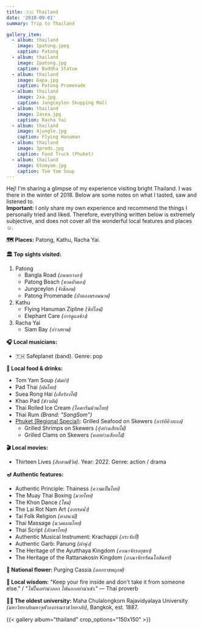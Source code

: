 ```yaml
---
title: 🇹🇭 Thailand
date: '2018-09-01'
summary: Trip to Thailand

gallery_item:
  - album: thailand
    image: 1patong.jpeg
    caption: Patong 
  - album: thailand
    image: 2patong.jpg
    caption: Buddha Statue
  - album: thailand
    image: 6apa.jpg
    caption: Patong Promenade
  - album: thailand
    image: 2xa.jpg
    caption: Jungceylon Shopping Mall
  - album: thailand
    image: 2asea.jpg
    caption: Racha Yai
  - album: thailand
    image: 4jungle.jpg
    caption: Flying Hanuman
  - album: thailand
    image: 3prods.jpg
    caption: Food Truck (Phuket)
  - album: thailand
    image: 6tomyam.jpg
    caption: Tom Yam Soup
---
```

Hej! I'm sharing a glimpse of my experience visiting bright Thailand. I was there in the winter of 2018. Below are some notes on what I tasted, saw and listened to.<br>
<b>Important:</b> I only share my own experience and recommend the things I personally tried and liked. Therefore, everything written below is extremely subjective, and does not cover all the wonderful local features and places ☺️.

<b>🗺 Places:</b> Patong, Kathu, Racha Yai.<br>

<b>🏛 Top sights visited: </b>
1. Patong
    - Bangla Road <i>(ถนนบางลา)</i>
    - Patong Beach <i>(หาดป่าตอง)</i>
    - Jungceylon <i>(จังซีลอน)</i>
    - Patong Promenade <i>(ป่าตองพรอมนาด)</i>
2. Kathu
    - Flying Hanuman Zipline <i>(ซิปไลน์)</i>
    - Elephant Care <i>(การดูแลช้าง)</i>
3. Racha Yai
    - Siam Bay <i>(อ่าวสยาม)</i>

<b>🎧 Local musicians: </b>
- 🇹🇭 Safeplanet (band). Genre: pop

<b>🥘 Local food & drinks: </b>
- Tom Yam Soup <i>(ต้มยำ)</i>
- Pad Thai <i>(ผัดไทย)</i>
- Suea Rong Hai <i>(เสือร้องไห้)</i>
- Khao Pad  <i>(ข้าวผัด)</i>
- Thai Rolled Ice Cream <i>(ไอศกรีมม้วนไทย)</i>
- Thai Rum <i>(Brand: "SangSom")</i>
- <u>Phuket (Regional Special)</u>: Grilled Seafood on Skewers <i>(บาร์บีคิวทะเล)</i>
  - Grilled Shrimps on Skewers <i>(กุ้งย่างเสียบไม้)</i>
  - Grilled Clams on Skewers <i>(หอยย่างเสียบไม้)</i>

<b>🎬 Local movies:</b>
-  Thirteen Lives <i>(สิบสามชีวิต)</i>. Year: 2022. Genre: action / drama

<b>🪔 Authentic features:</b>
- Authentic Principle: Thainess <i>(ความเป็นไทย)</i>
- The Muay Thai Boxing <i>(มวยไทย)</i>
- The Khon Dance <i>(โขน)</i>
- The Lai Rot Nam Art <i>(ลายรดน้ำ)</i>
- Tai Folk Religion <i>(ศาสนาผี)</i>
- Thai Massage <i>(นวดแผนไทย)</i>
- Thai Script <i>(อักษรไทย)</i>
- Authentic Musical Instrument: Krachappi <i>(กระจับปี่)</i> 
- Authentic Garb: Panung <i>(ผ้านุ่ง)</i>
- The Heritage of the Ayutthaya Kingdom <i>(อาณาจักรอยุธยา)</i>
- The Heritage of the Rattanakosin Kingdom <i>(อาณาจักรรัตนโกสินทร์)</i>

<b>💐 National flower: </b> Purging Cassia <i>(ดอกราชพฤกษ์)</i>


<b>🦉 Local wisdom:</b> "Keep your fire inside and don't take it from someone else." / <i>"ไฟในอย่านำออก ไฟนอกอย่านำเข้า."</i> — Thai proverb


<b>👨‍🎓 The oldest university:</b> Maha Chulalongkorn Rajavidyalaya University <i>(มหาวิทยาลัยมหาจุฬาลงกรณราชวิทยาลัย)</i>, Bangkok, est. 1887.


{{< gallery album="thailand" crop_options="150x150" >}}
   

